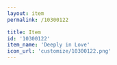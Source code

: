 ```yaml
---
layout: item
permalink: /10300122

title: Item
id: '10300122'
item_name: 'Deeply in Love'
icon_url: 'customize/10300122.png'
---
```

